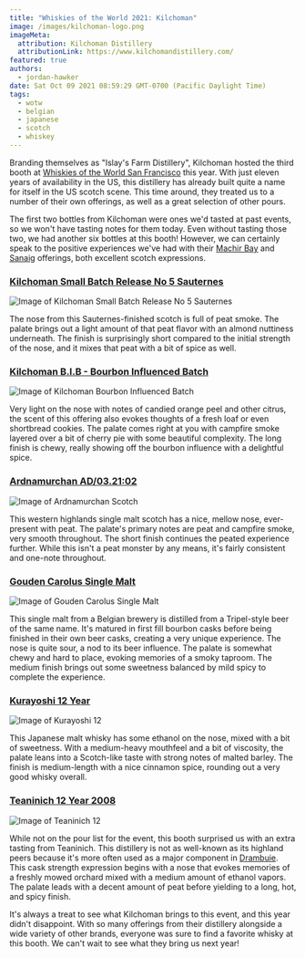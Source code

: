 ```yaml
---
title: "Whiskies of the World 2021: Kilchoman"
image: /images/kilchoman-logo.png
imageMeta:
  attribution: Kilchoman Distillery
  attributionLink: https://www.kilchomandistillery.com/
featured: true
authors:
  - jordan-hawker
date: Sat Oct 09 2021 08:59:29 GMT-0700 (Pacific Daylight Time)
tags:
  - wotw
  - belgian
  - japanese
  - scotch
  - whiskey
---
```


Branding themselves as "Islay's Farm Distillery", Kilchoman hosted the third 
booth at [Whiskies of the World San Francisco](/whiskies-of-the-world-2021) 
this year. With just eleven years of availability in the US, this distillery 
has already built quite a name for itself in the US scotch scene. This time 
around, they treated us to a number of their own offerings, as well as a 
great selection of other pours.

The first two bottles from Kilchoman were ones we'd tasted at past events, 
so we won't have tasting notes for them today. Even without tasting those two,
we had another six bottles at this booth! However, we can certainly speak to 
the positive experiences we've had with their 
<a href="https://bit.ly/hdmachirbaykl" target="blank">Machir Bay</a> and 
<a href="https://bit.ly/hdsanaigkl" target="blank">Sanaig</a> offerings, 
both excellent scotch expressions. 

### <a href="https://bit.ly/hdkilchomansb5kl" target="blank">Kilchoman Small Batch Release No 5 Sauternes</a>

![Image of Kilchoman Small Batch Release No 5 Sauternes](/images/wotw-kilchoman-sauternes5.jpg)

The nose from this Sauternes-finished scotch is full of peat smoke. The palate brings out 
a light amount of that peat flavor with an almond nuttiness underneath. The finish 
is surprisingly short compared to the initial strength of the nose, and it mixes that peat 
with a bit of spice as well.

### <a href="https://bit.ly/hdkilchomanbibkl" target="blank">Kilchoman B.I.B - Bourbon Influenced Batch</a>

![Image of Kilchoman Bourbon Influenced Batch](/images/wotw-kilchoman-bib.jpg)

Very light on the nose with notes of candied orange peel and other citrus, the scent 
of this offering also evokes thoughts of a fresh loaf or even shortbread cookies. 
The palate comes right at you with campfire smoke layered over a bit of cherry pie 
with some beautiful complexity. The long finish is chewy, really showing off the bourbon 
influence with a delightful spice.

### <a href="https://bit.ly/hdardnamurchan02kl" target="blank">Ardnamurchan AD/03.21:02</a>

![Image of Ardnamurchan Scotch](/images/wotw-ardnamurchan.jpg)

This western highlands single malt scotch has a nice, mellow nose, ever-present with peat. 
The palate's primary notes are peat and campfire smoke, very smooth throughout. The short 
finish continues the peated experience further. While this isn't a peat monster by any means, 
it's fairly consistent and one-note throughout.

### <a href="https://bit.ly/hdgoudencarolustws" target="blank">Gouden Carolus Single Malt</a>

![Image of Gouden Carolus Single Malt](/images/wotw-gouden-carolus.jpg)

This single malt from a Belgian brewery is distilled from a Tripel-style beer of the same name. 
It's matured in first fill bourbon casks before being finished in their own beer casks, creating 
a very unique experience. The nose is quite sour, a nod to its beer influence. The palate is 
somewhat chewy and hard to place, evoking memories of a smoky taproom. The medium finish brings 
out some sweetness balanced by mild spicy to complete the experience.

### <a href="https://bit.ly/hdkurayoshi12tw" target="blank">Kurayoshi 12 Year</a>

![Image of Kurayoshi 12](/images/wotw-kurayoshi-12.jpg)

This Japanese malt whisky has some ethanol on the nose, mixed with a bit of sweetness. With a 
medium-heavy mouthfeel and a bit of viscosity, the palate leans into a Scotch-like taste with 
strong notes of malted barley. The finish is medium-length with a nice cinnamon spice, rounding 
out a very good whisky overall.

### <a href="https://bit.ly/hdteaninich12kl" target="blank">Teaninich 12 Year 2008</a>

![Image of Teaninich 12](/images/wotw-teaninich-12.jpg)

While not on the pour list for the event, this booth surprised us with an extra tasting from Teaninich. 
This distillery is not as well-known as its highland peers because it's more often used as a major 
component in <a href="https://bit.ly/hddrambuietw" target="blank">Drambuie</a>. This cask strength 
expression begins with a nose that evokes memories of a freshly mowed orchard mixed with a medium 
amount of ethanol vapors. The palate leads with a decent amount of peat before yielding to a long, 
hot, and spicy finish.

It's always a treat to see what Kilchoman brings to this event, and this year didn't disappoint. 
With so many offerings from their distillery alongside a wide variety of other brands, everyone was 
sure to find a favorite whisky at this booth. We can't wait to see what they bring us next year!
